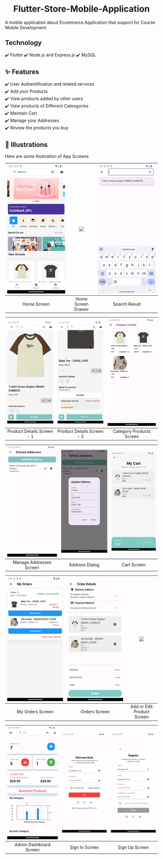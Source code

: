 <h1 align="center">Flutter-Store-Mobile-Application</h1>


A mobile application about Ecommerce Application that support for Course Mobile Development

## Technology

:heavy_check_mark: Flutter
:heavy_check_mark: Node.js and Express.js
:heavy_check_mark: MySQL

## :sparkles: Features

:heavy_check_mark: User Authentification and related services\
:heavy_check_mark: Add your Products\
:heavy_check_mark: View products added by other users\
:heavy_check_mark: View products of Different Cateogories\
:heavy_check_mark: Maintain Cart\
:heavy_check_mark: Manage your Addresses\
:heavy_check_mark: Review the products you buy

## :checkered_flag: Illustrations
 
Here are some Illustration of App Screens

| ![](illustrations/Home_Screen.png) | ![](illustrations/home_screen_drawer.png) | ![](illustrations/Search.png) |
| :--------------------------------: | :---------------------------------------: | :----------------------------------: |
|            Home Screen             |            Home Screen Drawer             |            Search Result             |

| ![](illustrations/Product_Detail_screen_1.png) | ![](illustrations/Product_Detail_Screen_2.png) | ![](illustrations/Category_Product_Screen.png) |
| :--------------------------------------: | :--------------------------------------: | :-------------------------------------: |
|        Product Details Screen - 1        |        Product Details Screen - 2        |        Category Products Screen         |

| ![](illustrations/Manage_Address_Screen.png) | ![](illustrations/Address_dialog.png) | ![](illustrations/Cart_Screen.png) |
| :-------------------------------------: | :-----------------------------------: | :-------------------------: |
|         Manage Addresses Screen         |            Address Dialog             |         Cart Screen         |

| ![](illustrations/My_Orders_Screen.png) | ![](illustrations/Order_Screen.png) | ![](illustrations/edit_product.png) |
| :------------------------------: | :--------------------------------: | :---------------------------------: |
|         My Orders Screen         |         Orders Screen         |     Add or Edit Product Screen      |

| ![](illustrations/Dashboard_screen.png) | ![](illustrations/Sign_In_Screen.png) | ![](illustrations/Register_Screen.png) |
| :----------------------------------: | :----------------------------: | :----------------------------: |
|        Admin Dashboard Screen       |         Sign In Screen         |         Sign Up Screen         |


